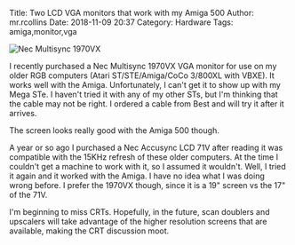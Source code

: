 Title: Two LCD VGA monitors that work with my Amiga 500
Author: mr.rcollins
Date: 2018-11-09 20:37
Category: Hardware
Tags: amiga,monitor,vga

![Nec Multisync 1970VX](https://cdn.gtia.com/pics/2018/IMG_5794-2.jpeg)

I recently purchased a Nec Multisync 1970VX VGA monitor for use on my older RGB computers (Atari ST/STE/Amiga/CoCo 3/800XL with VBXE). It works well with the Amiga. Unfortunately, I can't get it to show up with my Mega STe. I haven't tried it with any of my other STs, but I'm thinking that the cable may not be right. I ordered a cable from Best and will try it after it arrives.

The screen looks really good with the Amiga 500 though. 

A year or so ago I purchased a Nec Accusync LCD 71V after reading it was compatible with the 15KHz refresh of these older computers. At the time I couldn't get a machine to work with it, so I assumed it wouldn't. Well, I tried it again and it worked with the Amiga. I have no idea what I was doing wrong before. I prefer the 1970VX though, since it is a 19" screen vs the 17" of the 71V.

I'm beginning to miss CRTs. Hopefully, in the future, scan doublers and upscalers will take advantage of the higher resolution screens that are available, making the CRT discussion moot.

